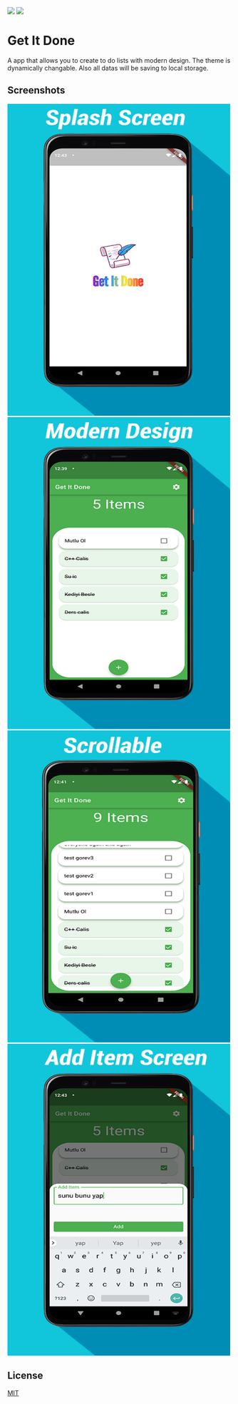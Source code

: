 ![](https://img.shields.io/github/license/Turkmen48/Bilgi_Testi_Flutter) ![](https://img.shields.io/twitter/follow/aazdenkur?style=social) 
# Get It Done

A app that allows you to create to do lists with modern design. The theme is dynamically changable. Also all datas will be saving to local storage. 



## Screenshots
<img src="https://github.com/Turkmen48/Get_It_Done_Flutter/blob/main/screenshots/1.1en.png" width="500" height="700">
<img src="https://github.com/Turkmen48/Get_It_Done_Flutter/blob/main/screenshots/2.1en.png" width="500" height="700">
<img src="https://github.com/Turkmen48/Get_It_Done_Flutter/blob/main/screenshots/3.1en.png" width="500" height="700">
<img src="https://github.com/Turkmen48/Get_It_Done_Flutter/blob/main/screenshots/4.1en.png" width="500" height="700">



## License
[MIT](https://choosealicense.com/licenses/mit/)

